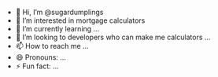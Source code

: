 - 👋 Hi, I’m @sugardumplings
- 👀 I’m interested in mortgage calculators
- 🌱 I’m currently learning ...
- 💞️ I’m looking to developers who can make me calculators ...
- 📫 How to reach me ...
- 😄 Pronouns: ...
- ⚡ Fun fact: ...

<!---
sugardumplings/sugardumplings is a ✨ special ✨ repository because its `README.md` (this file) appears on your GitHub profile.
You can click the Preview link to take a look at your changes.
--->
